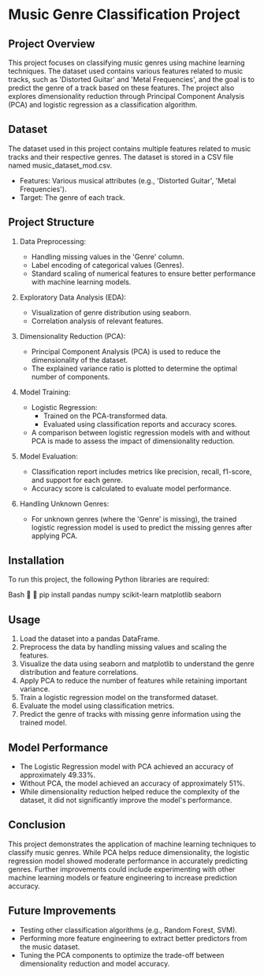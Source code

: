 # Music Genre Classification Project

## Project Overview
This project focuses on classifying music genres using machine learning techniques. The dataset used contains various features related to music tracks, such as 'Distorted Guitar' and 'Metal Frequencies', and the goal is to predict the genre of a track based on these features. The project also explores dimensionality reduction through Principal Component Analysis (PCA) and logistic regression as a classification algorithm.

## Dataset
The dataset used in this project contains multiple features related to music tracks and their respective genres. The dataset is stored in a CSV file named music_dataset_mod.csv.

- Features: Various musical attributes (e.g., 'Distorted Guitar', 'Metal Frequencies').
- Target: The genre of each track.

## Project Structure
1. Data Preprocessing:
   - Handling missing values in the 'Genre' column.
   - Label encoding of categorical values (Genres).
   - Standard scaling of numerical features to ensure better performance with machine learning models.

2. Exploratory Data Analysis (EDA):
   - Visualization of genre distribution using seaborn.
   - Correlation analysis of relevant features.

3. Dimensionality Reduction (PCA):
   - Principal Component Analysis (PCA) is used to reduce the dimensionality of the dataset.
   - The explained variance ratio is plotted to determine the optimal number of components.

4. Model Training:
   - Logistic Regression: 
     - Trained on the PCA-transformed data.
     - Evaluated using classification reports and accuracy scores.
   - A comparison between logistic regression models with and without PCA is made to assess the impact of dimensionality reduction.

5. Model Evaluation:
   - Classification report includes metrics like precision, recall, f1-score, and support for each genre.
   - Accuracy score is calculated to evaluate model performance.

6. Handling Unknown Genres:
   - For unknown genres (where the 'Genre' is missing), the trained logistic regression model is used to predict the missing genres after applying PCA.

## Installation
To run this project, the following Python libraries are required:

Bash


pip install pandas numpy scikit-learn matplotlib seaborn

## Usage

1. Load the dataset into a pandas DataFrame.
2. Preprocess the data by handling missing values and scaling the features.
3. Visualize the data using seaborn and matplotlib to understand the genre distribution and feature correlations.
4. Apply PCA to reduce the number of features while retaining important variance.
5. Train a logistic regression model on the transformed dataset.
6. Evaluate the model using classification metrics.
7. Predict the genre of tracks with missing genre information using the trained model.

## Model Performance

- The Logistic Regression model with PCA achieved an accuracy of approximately 49.33%.
- Without PCA, the model achieved an accuracy of approximately 51%.
- While dimensionality reduction helped reduce the complexity of the dataset, it did not significantly improve the model's performance.

## Conclusion 

This project demonstrates the application of machine learning techniques to classify music genres. While PCA helps reduce dimensionality, the logistic regression model showed moderate performance in accurately predicting genres. Further improvements could include experimenting with other machine learning models or feature engineering to increase prediction accuracy.

## Future Improvements 

- Testing other classification algorithms (e.g., Random Forest, SVM).
- Performing more feature engineering to extract better predictors from the music dataset.
- Tuning the PCA components to optimize the trade-off between dimensionality reduction and model accuracy.
